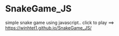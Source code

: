 # SnakeGame_JS
simple snake game using javascript..
click to play ==> https://winhtet1.github.io/SnakeGame_JS/
